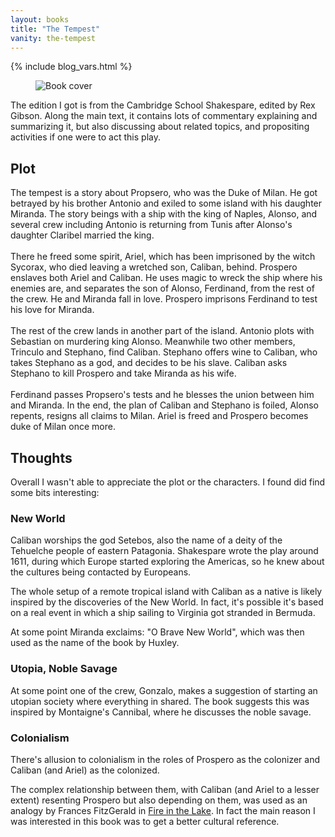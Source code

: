 ```yaml
---
layout: books
title: "The Tempest"
vanity: the-tempest
---
```


{% include blog_vars.html %}

<figure class="image_float_left">
  <img src="{{site.url}}/resources/books/the-tempest.jpg" alt="Book cover" />
</figure>

The edition I got is from the Cambridge School Shakespare, edited by Rex Gibson. Along the main text, it contains lots of commentary explaining and summarizing it, but also discussing about related topics, and propositing activities if one were to act this play.

## Plot

<spoiler>
The tempest is a story about Propsero, who was the Duke of Milan. He got betrayed by his brother Antonio and exiled to some island with his daughter Miranda. The story beings with a ship with the king of Naples, Alonso, and several crew including Antonio is returning from Tunis after Alonso's daughter Claribel married the king.
<br /><br />
There he freed some spirit, Ariel, which has been imprisoned by the witch Sycorax, who died leaving a wretched son, Caliban, behind. Prospero enslaves both Ariel and Caliban. He uses magic to wreck the ship where his enemies are, and separates the son of Alonso, Ferdinand, from the rest of the crew. He and Miranda fall in love. Prospero imprisons Ferdinand to test his love for Miranda.
<br /><br />
The rest of the crew lands in another part of the island. Antonio plots with Sebastian on murdering king Alonso. Meanwhile two other members, Trinculo and Stephano, find Caliban. Stephano offers wine to Caliban, who takes Stephano as a god, and decides to be his slave. Caliban asks Stephano to kill Prospero and take Miranda as his wife.
<br /><br />
Ferdinand passes Propsero's tests and he blesses the union between him and Miranda. In the end, the plan of Caliban and Stephano is foiled, Alonso repents, resigns all claims to Milan. Ariel is freed and Prospero becomes duke of Milan once more.
</spoiler>

## Thoughts

Overall I wasn't able to appreciate the plot or the characters. I found did find some bits interesting:

### New World

Caliban worships the god Setebos, also the name of a deity of the Tehuelche people of eastern Patagonia. Shakespare wrote the play around 1611, during which Europe started exploring the Americas, so he knew about the cultures being contacted by Europeans.

The whole setup of a remote tropical island with Caliban as a native is likely inspired by the discoveries of the New World. In fact, it's possible it's based on a real event in which a ship sailing to Virginia got stranded in Bermuda.

At some point Miranda exclaims: "O Brave New World", which was then used as the name of the book by Huxley.

### Utopia, Noble Savage

At some point one of the crew, Gonzalo, makes a suggestion of starting an utopian society where everything in shared. The book suggests this was inspired by Montaigne's Cannibal, where he discusses the noble savage.

### Colonialism

There's allusion to colonialism in the roles of Prospero as the colonizer and Caliban (and Ariel) as the colonized.

The complex relationship between them, with Caliban (and Ariel to a lesser extent) resenting Prospero but also depending on them, was used as an analogy by Frances FitzGerald in [Fire in the Lake]({{site.url}}/books/fire-in-the-lake). In fact the main reason I was interested in this book was to get a better cultural reference.
